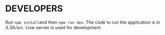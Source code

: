 # DEVELOPERS
Run `npm install`and then `npm run dev`. The code to run the application is in /L3A/src. Live-server is used for development.

